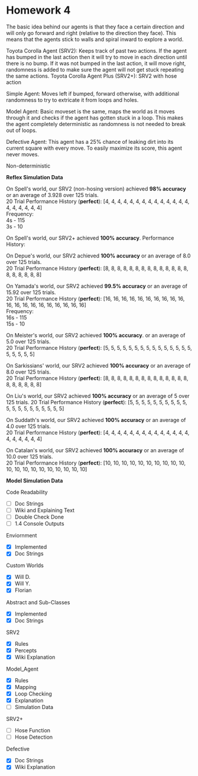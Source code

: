 # Homework 4

The basic idea behind our agents is that they face a certain direction and will only go forward and right (relative to the direction they face). This means that the agents stick to walls and spiral inward to explore a world.

Toyota Corolla Agent (SRV2): Keeps track of past two actions. If the agent has bumped in the last action then it will try to move in each direction until there is no bump. If it was not bumped in the last action, it will move right, randomness is added to make sure the agent will not get stuck repeating the same actions.
Toyota Corolla Agent Plus (SRV2+): SRV2 with hose action

Simple Agent: Moves left if bumped, forward otherwise, with additional randomness to try to extricate it from loops and holes.

Model Agent: Basic moveset is the same, maps the world as it moves through it and checks if the agent has gotten stuck in a loop. This makes the agent completely deterministic as randomness is not needed to break out of loops.

Defective Agent: This agent has a 25% chance of leaking dirt into its current square with every move. To easily maximize its score, this agent never moves.

Non-deterministic

  **Reflex Simulation Data**   

On Spell's world, our SRV2 (non-hosing version) achieved **98% accuracy** or an average of 3.928 over 125 trials.   
20 Trial Performance History (**perfect**): [4, 4, 4, 4, 4, 4, 4, 4, 4, 4, 4, 4, 4, 4, 4, 4, 4, 4, 4, 4]   
  Frequency:   
  4s - 115    
  3s - 10    

On Spell's world, our SRV2+ achieved **100% accuracy**.
Performance History:

On Depue's world, our SRV2 achieved **100% accuracy** or an average of 8.0 over 125 trials.   
20 Trial Performance History (**perfect**): [8, 8, 8, 8, 8, 8, 8, 8, 8, 8, 8, 8, 8, 8, 8, 8, 8, 8, 8, 8]   

On Yamada's world, our SRV2 achieved **99.5% accuracy** or an average of 15.92 over 125 trials.   
20 Trial Performance History (**perfect**): [16, 16, 16, 16, 16, 16, 16, 16, 16, 16, 16, 16, 16, 16, 16, 16, 16, 16, 16, 16]      
  Frequency:   
  16s - 115    
  15s - 10    

On Meister's world, our SRV2 achieved **100% accuracy**. or an average of 5.0 over 125 trials.   
20 Trial Performance History (**perfect**): [5, 5, 5, 5, 5, 5, 5, 5, 5, 5, 5, 5, 5, 5, 5, 5, 5, 5, 5, 5]   

On Sarkissians' world, our SRV2 achieved **100% accuracy** or an average of 8.0 over 125 trials.   
20 Trial Performance History (**perfect**): [8, 8, 8, 8, 8, 8, 8, 8, 8, 8, 8, 8, 8, 8, 8, 8, 8, 8, 8, 8]   

On Liu's world, our SRV2 achieved **100% accuracy**  or an average of 5 over 125 trials.
20 Trial Performance History (**perfect**): [5, 5, 5, 5, 5, 5, 5, 5, 5, 5, 5, 5, 5, 5, 5, 5, 5, 5, 5, 5]   

On Suddath's world, our SRV2 achieved **100% accuracy** or an average of 4.0 over 125 trials.   
20 Trial Performance History (**perfect**): [4, 4, 4, 4, 4, 4, 4, 4, 4, 4, 4, 4, 4, 4, 4, 4, 4, 4, 4, 4]   

On Catalan's world, our SRV2 achieved **100% accuracy** or an average of 10.0 over 125 trials.   
20 Trial Performance History (**perfect**): [10, 10, 10, 10, 10, 10, 10, 10, 10, 10, 10, 10, 10, 10, 10, 10, 10, 10, 10, 10]   


  **Model Simulation Data**

Code Readability 

- [ ] Doc Strings
- [ ] Wiki and Explaining Text
- [ ] Double Check Done
- [ ] 1.4 Console Outputs

Enviornment

- [x] Implemented
- [x] Doc Strings

Custom Worlds

- [x] Will D.
- [x] Will Y.
- [x] Florian

Abstract and Sub-Classes

- [x] Implemented
- [x] Doc Strings

SRV2

- [x] Rules
- [x] Percepts
- [x] Wiki Explanation

Model_Agent

- [x] Rules
- [x] Mapping
- [x] Loop Checking
- [x] Explanation
- [ ] Simulation Data

SRV2+

- [ ] Hose Function
- [ ] Hose Detection

Defective

- [x] Doc Strings
- [x] Wiki Explanation
